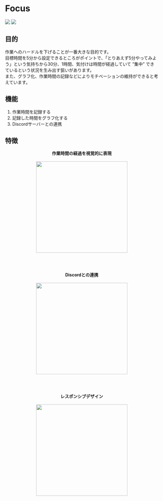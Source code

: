 # Focus 

![](https://img.shields.io/badge/React-18.2.0-1C9BF0.svg)
![](https://img.shields.io/badge/firebase-9.17.1-orange.svg)


## 目的
作業へのハードルを下げることが一番大きな目的です。<br>
目標時間を5分から設定できるところがポイントで、「とりあえず5分やってみよう」という気持ちから30分、1時間、気付けは時間が経過していて ”集中” できているという状況を生み出す狙いがあります。<br>
また、グラフ化、作業時間の記録などによりモチベーションの維持ができると考えています。

## 機能
1. 作業時間を記録する
2. 記録した時間をグラフ化する
3. Discordサーバーとの連携

## 特徴
<p align="center">
<b>作業時間の経過を視覚的に表現</b>　<br><br>
<img src="https://user-images.githubusercontent.com/92037081/221887563-0093fb53-8417-41ed-8b6c-d3517e5e9e8f.png" width="300" >
</p><br><br>
<p align="center">
<b>Discordとの連携</b>　<br><br>
<img src="https://user-images.githubusercontent.com/92037081/221893405-822b08ec-8e10-42e7-b238-5fa10809a6e4.png" width="300" >
</p>
</p><br><br>
<p align="center">
<b>レスポンシブデザイン</b>　<br><br>
<img src="https://user-images.githubusercontent.com/92037081/222885724-d22e467e-c000-40bc-817d-42e271251f72.gif" width="300" >
<br><br>



